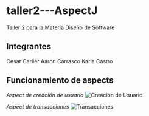 # taller2---AspectJ
Taller 2 para la Materia Diseño de Software

## Integrantes
Cesar Carlier
Aaron Carrasco
Karla Castro

## Funcionamiento de aspects

_Aspect de creación de usuario_
![Creación de Usuario]("./image/aspect_user.png")


_Aspect de transacciones_
![Transacciones]("./image/aspect_transactions.png")

